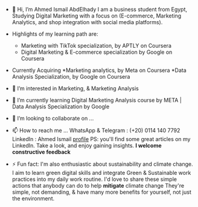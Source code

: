 - 👋 Hi, I’m Ahmed Ismail AbdElhady
     I am a business student from Egypt, Studying Digital Marketing with a focus on (E-commerce, Marketing Analytics, and shop integration with social media platforms).

- Highlights of my learning path are:
  * Marketing with TikTok specialization, by APTLY on Coursera
  * Digital Marketing & E-commerce specialization by Google on Coursera
- Currently Acquiring
  *Marketing analytics, by Meta on Coursera
  *Data Analysis Specialization, by Google on Coursera
  
- 👀 I’m interested in
                Marketing, & Marketing Analysis
  
- 🌱 I’m currently learning
                Digital Marketing Analysis course by META | Data Analysis Specialization by Google
  
- 💞️ I’m looking to collaborate on ...


  
- 📫 How to reach me ...
WhatsApp & Telegram : (+20) 0114 140 7792
LinkedIn : Ahmed Ismail [profile]([url](https://www.linkedin.com/in/ahmed-ismael-ba26791b4/))
PS: you'll find some great articles on my LinkedIn. Take a look, and enjoy gaining insights. **I welcome constructive feedback**

- ⚡ Fun fact: 
              I'm also enthusiastic about sustainability and climate change. I aim to learn green digital skills and integrate Green & Sustainable work practices into my daily work routine.
  I'd love to share these simple actions that anybody can do to help **mitigate** climate change [](URL) They're simple, not demanding, & have many more benefits for yourself, not just the environment.
  

